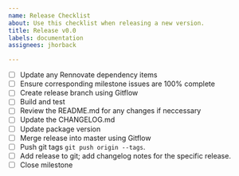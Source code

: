```yaml
---
name: Release Checklist
about: Use this checklist when releasing a new version.
title: Release v0.0
labels: documentation
assignees: jhorback

---
```


- [ ] Update any Rennovate dependency items
- [ ] Ensure corresponding milestone issues are 100% complete
- [ ] Create release branch using Gitflow
- [ ] Build and test
- [ ] Review the README.md for any changes if neccessary
- [ ] Update the CHANGELOG.md
- [ ] Update package version
- [ ] Merge release into master using Gitflow
- [ ] Push git tags `git push origin --tags`.
- [ ] Add release to git; add changelog notes for the specific release.
- [ ] Close milestone
